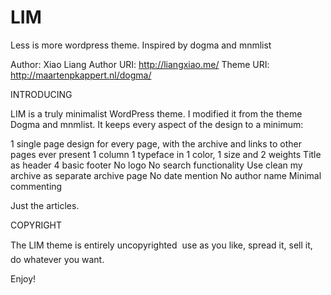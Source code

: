 # LIM
Less is more wordpress theme. Inspired by dogma and mnmlist

Author: Xiao Liang
Author URI: http://liangxiao.me/
Theme URI: http://maartenpkappert.nl/dogma/


INTRODUCING

LIM is a truly minimalist WordPress theme. I modified it from the theme Dogma and mnmlist. It keeps every aspect of the design to a minimum:

1 single page design for every page, with the archive and links to other pages ever present
1 column
1 typeface in 1 color, 1 size and 2 weights
Title as header
4 basic footer
No logo
No search functionality
Use clean my archive as separate archive page
No date mention
No author name
Minimal commenting

Just the articles.



COPYRIGHT

The LIM theme is entirely uncopyrighted  use as you like, spread it, sell it, do whatever you want.

Enjoy! 

